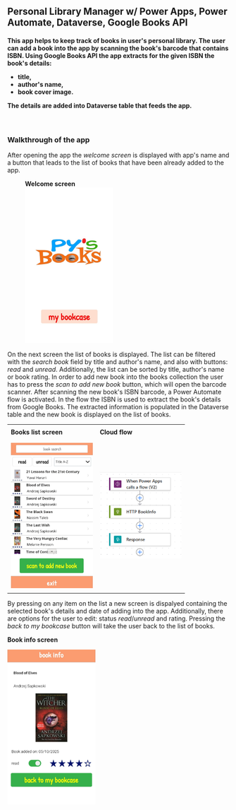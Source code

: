 ## Personal Library Manager w/ Power Apps, Power Automate, Dataverse, Google Books API

<h4>This app helps to keep track of books in user's personal library.
The user can add a book into the app by scanning the book's barcode that contains ISBN. Using Google Books API the app extracts for the given ISBN the book's details:
<p></p>
<ul>
<li>title,</li>
<li>author's name,</li>
<li>book cover image.</li>
</ul>
<p></p>
The details are added into Dataverse table that feeds the app.</h4>
<br>

<h3>Walkthrough of the app</h3>

After opening the app the *welcome screen* is displayed with app's name and a button that leads to the list of books that have been already added to the app.
<br>

<figure>
    <figcaption><b>Welcome screen</b></figcaption>
    <img src="/Personal%20Library%20Manager/Images/WelcomeScreen.jpg" width="200">
</figure>

On the next screen the list of books is displayed. The list can be filtered with the *search book* field by title and author's name, and also with buttons: *read* and *unread*. Additionally, the list can be sorted by title, author's name or book rating. In order to add new book into the books collection the user has to press the *scan to add new book* button, which will open the barcode scanner. After scanning the new book's ISBN barcode, a Power Automate flow is activated. In the flow the ISBN is used to extract the book's details from Google Books. The extracted information is populated in the Dataverse table and the new book is displayed on the list of books. 

<style>
    table {
    width: 80%;
    border-collapse: collapse; /* Collapse borders */
    }

    th, td {
    border: none; /* Remove all borders */
    padding: 8px; /* Add some padding for readability */
    text-align: left;
    }
</style>

<table>
    <tr>
        <td><b>Books list screen</b></td>
        <td><b>Cloud flow</b></td>
    </tr>
    <tr>
        <td><img src="/Personal%20Library%20Manager/Images/BooksListScreen.jpg" width="200"></td>
        <td><img width="200" src="/Personal Library Manager/Images/FetchBookInfo.png"></td>
    </tr>
</table>


By pressing on any item on the list a new screen is dispalyed containing the selected book's details and date of adding into the app. Additionally, there are options for the user to edit: status *read*/*unread* and rating. Pressing the *back to my bookcase* button will take the user back to the list of books.

<p><b>Book info screen</b></p>
<img src="/Personal%20Library%20Manager/Images/BookInfoScreen.jpg" width="200">

